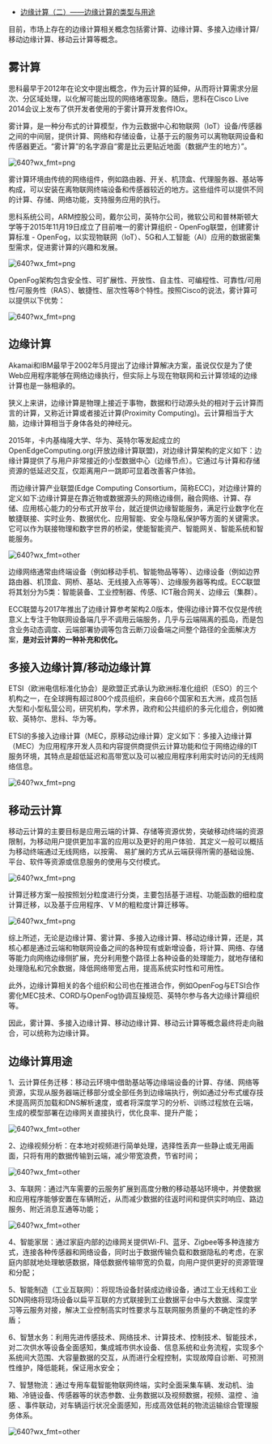 - [边缘计算（二）——边缘计算的类型与用途](https://blog.csdn.net/zNZQhb07Nr/article/details/86522073?utm_medium=distribute.pc_aggpage_search_result.none-task-blog-2~aggregatepage~first_rank_ecpm_v1~rank_v31_ecpm-5-86522073.pc_agg_new_rank&utm_term=%E8%BD%A6%E8%BE%86%E8%BE%B9%E7%BC%98%E8%AE%A1%E7%AE%97&spm=1000.2123.3001.4430)

目前，市场上存在的边缘计算相关概念包括雾计算、边缘计算、多接入边缘计算/移动边缘计算、移动云计算等概念。

## 雾计算

思科最早于2012年在论文中提出概念，作为云计算的延伸，从而将计算需求分层次、分区域处理，以化解可能出现的网络堵塞现象。随后，思科在Cisco Live 2014会议上发布了供开发者使用的于雾计算开发套件IOx。

雾计算，是一种分布式的计算模型，作为云数据中心和物联网（IoT）设备/传感器之间的中间层，提供计算、网络和存储设备，让基于云的服务可以离物联网设备和传感器更近。“雾计算”的名字源自“雾是比云更贴近地面（数据产生的地方）”。

![640?wx_fmt=png](https://img-blog.csdnimg.cn/img_convert/c3b9e6bff0b0ad308c6a69bbd8c98f07.png)

雾计算环境由传统的网络组件，例如路由器、开关、机顶盒、代理服务器、基站等构成，可以安装在离物联网终端设备和传感器较近的地方。这些组件可以提供不同的计算、存储、网络功能，支持服务应用的执行。

思科系统公司，ARM控股公司，戴尔公司，英特尔公司，微软公司和普林斯顿大学等于2015年11月19日成立了目前唯一的雾计算组织 - OpenFog联盟，创建雾计算标准 -  OpenFog，以实现物联网（IoT）、5G和人工智能（AI）应用的数据密集型需求，促进雾计算的兴趣和发展。

![640?wx_fmt=png](https://img-blog.csdnimg.cn/img_convert/eff2f5a62fd2ce12fca45153fa8e1978.png)

​    OpenFog架构包含安全性、可扩展性、开放性、自主性、可编程性、可靠性/可用性/可服务性（RAS）、敏捷性、层次性等8个特性。按照Cisco的说法，雾计算可以提供以下优势：

![640?wx_fmt=png](https://img-blog.csdnimg.cn/img_convert/64d126791251c744cc65d1a4ad74b910.png)

## 边缘计算 

​    Akamai和IBM最早于2002年5月提出了边缘计算解决方案，虽说仅仅是为了使Web应用程序能够在网络边缘执行，但实际上与现在物联网和云计算领域的边缘计算也是一脉相承的。

​    狭义上来讲，边缘计算是物理上接近于事物，数据和行动源头处的相对于云计算而言的计算，又称近计算或者接近计算(Proximity Computing)。云计算相当于大脑，边缘计算相当于身体各处的神经元。

   2015年，卡内基梅隆大学、华为、英特尔等发起成立的OpenEdgeComputing.org(开放边缘计算联盟)，对边缘计算架构的定义如下：边缘计算提供了与用户非常接近的小型数据中心（边缘节点）。它通过与计算和存储资源的低延迟交互，仅距离用户一跳即可显着改善客户体验。

​    而边缘计算产业联盟(Edge Computing  Consortium，简称ECC)，对边缘计算的定义如下:边缘计算是在靠近物或数据源头的网络边缘侧，融合网络、计算、存储、应用核心能力的分布式开放平台，就近提供边缘智能服务，满足行业数字化在敏捷联接、实时业务、数据优化、应用智能、安全与隐私保护等方面的关键需求。它可以作为联接物理和数字世界的桥梁，使能智能资产、智能网关、智能系统和智能服务。

![640?wx_fmt=other](https://img-blog.csdnimg.cn/img_convert/c227341426be41fd3d0694ee95b7a203.png)

   边缘网络通常由终端设备（例如移动手机、智能物品等等）、边缘设备（例如边界路由器、机顶盒、网桥、基站、无线接入点等等）、边缘服务器等构成。ECC联盟将其划分为5类：智能装备、工业控制器、传感、ICT融合网关、边缘云（集群）。

​    ECC联盟与2017年推出了边缘计算参考架构2.0版本，使得边缘计算不仅仅是传统意义上专注于物联网设备端几乎不调用云端服务，几乎与云端隔离的孤岛，而是包含业务动态调度、云端部署协调等包含云断刀设备端之间整个路径的全面解决方案，**是对云计算的一种补充和优化。**

## 多接入边缘计算/移动边缘计算 

​    ETSI（欧洲电信标准化协会）是欧盟正式承认为欧洲标准化组织（ESO）的三个机构之一，在全球拥有超过800个成员组织，来自66个国家和五大洲，成员包括大型和小型私营公司，研究机构，学术界，政府和公共组织的多元化组合，例如微软、英特尔、思科、华为等。

​    ETSI的多接入边缘计算（MEC，原移动边缘计算）定义如下：多接入边缘计算（MEC）为应用程序开发人员和内容提供商提供云计算功能和位于网络边缘的IT服务环境，其特点是超低延迟和高带宽以及可以被应用程序利用实时访问的无线网络信息。

![640?wx_fmt=png](https://img-blog.csdnimg.cn/img_convert/70c3d0a00b63cd3ea621bd0df0fc62ba.png)

## 移动云计算 

​    移动云计算的主要目标是应用云端的计算、存储等资源优势，突破移动终端的资源限制，为移动用户提供更加丰富的应用以及更好的用户体验．其定义一般可以概括为移动终端通过无线网络，以按需、 易扩展的方式从云端获得所需的基础设施、平台、软件等资源或信息服务的使用与交付模式。

![640?wx_fmt=png](https://img-blog.csdnimg.cn/img_convert/871ff53ccd9e613320794799a35a1dd4.png)

   计算迁移方案一般按照划分粒度进行分类，主要包括基于进程、功能函数的细粒度计算迁移，以及基于应用程序、ＶＭ的粗粒度计算迁移等。

![640?wx_fmt=png](https://img-blog.csdnimg.cn/img_convert/f6ee52e6a6caa62db650684dae0a6deb.png)

​    综上所述，无论是边缘计算、雾计算、多接入边缘计算、移动边缘计算，还是，其核心都是通过云端和物联网设备之间的各种现有或新增设备，将计算、网络、存储等能力向网络边缘侧扩展，充分利用整个路径上各种设备的处理能力，就地存储和处理隐私和冗余数据，降低网络带宽占用，提高系统实时性和可用性。

   此外，边缘计算相关的各个组织和公司也在推进合作，例如OpenFog与ETSI合作雾化MEC技术、CORD与OpenFog协调互操规范、英特尔参与各大边缘计算组织等。

   因此，雾计算、多接入边缘计算、移动边缘计算、移动云计算等概念最终将走向融合，可以统称为边缘计算。

## 边缘计算用途 

1、云计算任务迁移：移动云环境中借助基站等边缘端设备的计算、存储、网络等资源，实现从服务器端迁移部分或全部任务到边缘端执行，例如通过分布式缓存技术提高网页加载和DNS解析速度，或者将深度学习的分析、训练过程放在云端，生成的模型部署在边缘网关直接执行，优化良率、提升产能；

![640?wx_fmt=other](https://img-blog.csdnimg.cn/img_convert/08d8892f021c08bf4a7dec0178fc5a24.png)

2、边缘视频分析：在本地对视频进行简单处理，选择性丢弃一些静止或无用画面，只将有用的数据传输到云端，减少带宽浪费，节省时间；

![640?wx_fmt=other](https://img-blog.csdnimg.cn/img_convert/4ae57e47f6ce05419e07909b01d20841.png)

3、车联网：通过汽车需要的云服务扩展到高度分散的移动基站环境中，并使数据和应用程序能够安置在车辆附近，从而减少数据的往返时间和提供实时响应、路边服务、附近消息互通等功能；

![640?wx_fmt=other](https://img-blog.csdnimg.cn/img_convert/ed0b1b64438dde74b394495e90b48172.png)

4、智能家居：通过家庭内部的边缘网关提供Wi-FI、蓝牙、Zigbee等多种连接方式，连接各种传感器和网络设备，同时出于数据传输负载和数据隐私的考虑，在家庭内部就地处理敏感数据，降低数据传输带宽的负载，向用户提供更好的资源管理和分配；

5、智能制造（工业互联网）：将现场设备封装成边缘设备，通过工业无线和工业SDN网络将现场设备以扁平互联的方式联接到工业数据平台中与大数据、深度学习等云服务对接，解决工业控制高实时性要求与互联网服务质量的不确定性的矛盾；

6、智慧水务：利用先进传感技术、网络技术、计算技术、控制技术、智能技术，对二次供水等设备全面感知，集成城市供水设备、信息系统和业务流程，实现多个系统间大范围、大容量数据的交互，从而进行全程控制，实现故障自诊断、可预测性维护，降低能耗，保证用水安全；

7、智慧物流：通过专用车载智能物联网终端，实时全面采集车辆、发动机、油箱、冷链设备、传感器等的状态参数、业务数据以及视频数据，视频、温控 、油感 、事件联动，对车辆运行状况全面感知，形成高效低耗的物流运输综合管理服务体系。

![640?wx_fmt=other](https://img-blog.csdnimg.cn/img_convert/dc53eb402f25b96b78dbf427c420af0a.png)